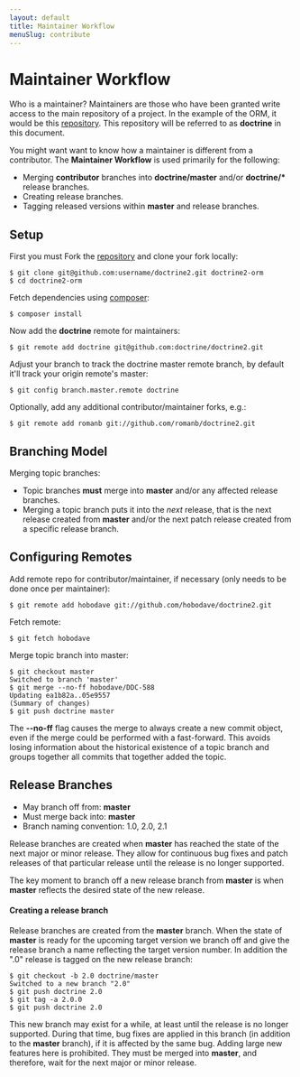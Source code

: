 ```yaml
---
layout: default
title: Maintainer Workflow
menuSlug: contribute
---
```


Maintainer Workflow
===================

Who is a maintainer? Maintainers are those who have been granted write access to the main
repository of a project. In the example of the ORM, it would be this
[repository](http://github.com/doctrine/doctrine2). This repository will
be referred to as **doctrine** in this document.

You might want want to know how a maintainer is different from a
contributor. The **Maintainer Workflow** is used primarily for the
following:

- Merging **contributor** branches into **doctrine/master** and/or
    **doctrine/\*** release branches.
- Creating release branches.
- Tagging released versions within **master** and release branches.

Setup
-----

First you must Fork the
[repository](http://github.com/doctrine/doctrine2) and clone your fork
locally:

```console
$ git clone git@github.com:username/doctrine2.git doctrine2-orm
$ cd doctrine2-orm
```

Fetch dependencies using [composer](https://getcomposer.org/):

```console
$ composer install
```

Now add the **doctrine** remote for maintainers:

```console
$ git remote add doctrine git@github.com:doctrine/doctrine2.git
```

Adjust your branch to track the doctrine master remote branch, by
default it'll track your origin remote's master:

```console
$ git config branch.master.remote doctrine
```

Optionally, add any additional contributor/maintainer forks, e.g.:

```console
$ git remote add romanb git://github.com/romanb/doctrine2.git
```

Branching Model
---------------

Merging topic branches:

- Topic branches **must** merge into **master** and/or any affected
    release branches.
- Merging a topic branch puts it into the *next* release, that is the
    next release created from **master** and/or the next patch release
    created from a specific release branch.

Configuring Remotes
-------------------

Add remote repo for contributor/maintainer, if necessary (only needs
to be done once per maintainer):

```console
$ git remote add hobodave git://github.com/hobodave/doctrine2.git
```

Fetch remote:

```console
$ git fetch hobodave
```

Merge topic branch into master:

```console
$ git checkout master
Switched to branch 'master'
$ git merge --no-ff hobodave/DDC-588
Updating ea1b82a..05e9557
(Summary of changes)
$ git push doctrine master
```

The **--no-ff** flag causes the merge to always create a new commit
object, even if the merge could be performed with a fast-forward. This
avoids losing information about the historical existence of a topic
branch and groups together all commits that together added the topic.

Release Branches
----------------

- May branch off from: **master**
- Must merge back into: **master**
- Branch naming convention: 1.0, 2.0, 2.1

Release branches are created when **master** has reached the state of
the next major or minor release. They allow for continuous bug fixes and
patch releases of that particular release until the release is no longer
supported.

The key moment to branch off a new release branch from **master** is
when **master** reflects the desired state of the new release.

#### Creating a release branch

Release branches are created from the **master** branch. When the state
of **master** is ready for the upcoming target version we branch off and
give the release branch a name reflecting the target version number. In
addition the ".0" release is tagged on the new release branch:

```console
$ git checkout -b 2.0 doctrine/master
Switched to a new branch "2.0"
$ git push doctrine 2.0
$ git tag -a 2.0.0
$ git push doctrine 2.0
```

This new branch may exist for a while, at least until the release is no
longer supported. During that time, bug fixes are applied in this branch
(in addition to the **master** branch), if it is affected by the same
bug. Adding large new features here is prohibited. They must be merged
into **master**, and therefore, wait for the next major or minor
release.
